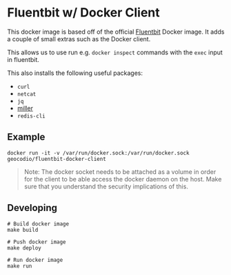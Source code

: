 # Fluentbit w/ Docker Client

This docker image is based off of the official [Fluentbit](https://hub.docker.com/r/fluent/fluent-bit) Docker image. It adds a couple of small extras such as the Docker client.

This allows us to use run e.g. `docker inspect` commands with the `exec` input in fluentbit.

This also installs the following useful packages:
* `curl`
* `netcat`
* `jq`
* [miller](https://github.com/johnkerl/miller)
* `redis-cli`

## Example
```
docker run -it -v /var/run/docker.sock:/var/run/docker.sock geocodio/fluentbit-docker-client
```

> Note: The docker socket needs to be attached as a volume in order for the client to be able access the docker daemon on the host. Make sure that you understand the security implications of this.

## Developing

```
# Build docker image
make build

# Push docker image
make deploy

# Run docker image
make run
```
